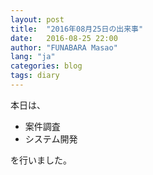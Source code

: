 ```yaml
---
layout: post
title:  "2016年08月25日の出来事"
date:   2016-08-25 22:00
author: "FUNABARA Masao"
lang: "ja"
categories: blog
tags: diary
---
```


本日は、

* 案件調査
* システム開発

を行いました。
